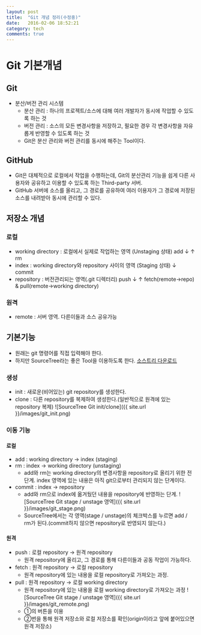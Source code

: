 ```yaml
---
layout: post
title:  "Git 개념 정리(수정중)"
date:   2016-02-06 18:52:21
category: tech
comments: true
---
```

# Git 기본개념
## Git
* 분산/버전 관리 시스템
	* 분산 관리 : 하나의 프로젝트/소스에 대해 여러 개발자가 동시에 작업할 수 있도록 하는 것
	* 버전 관리 : 소스의 모든 변경사항을 저장하고, 필요한 경우 각 변경사항을 자유롭게 반영할 수 있도록 하는 것
	* Git은 분산 관리와 버전 관리를 동시에 해주는 Tool이다.

## GitHub
* Git은 대체적으로 로컬에서 작업을 수행하는데, Git의 분산관리 기능을 쉽게 다른 사용자와 공유하고 이용할 수 있도록 하는 Third-party 서버.
* GitHub 서버에 소스를 올리고, 그 경로를 공유하여 여러 이용자가 그 경로에 저장된 소스를 내려받아 동시에 관리할 수 있다.

## 저장소 개념
### 로컬
* working directory : 로컬에서 실제로 작업하는 영역		(Unstaging 상태)
			   add ↓ ↑ rm 
* index : working directory와 repository 사이의 영역	(Staging 상태)
					↓ commit
* repository : 버전관리되는 영역(.git 디렉터리)
			  push ↓ ↑ fetch(remote->repo) & pull(remote->working directory)
### 원격
* remote : 서버 영역. 다른이들과 소스 공유가능

## 기본기능
* 원래는 git 명령어를 직접 입력해야 한다.
* 하지만 SourceTree라는 좋은 Tool을 이용하도록 한다. [소스트리 다운로드](https://www.sourcetreeapp.com/ "소스트리 다운로드")

### 생성
* init : 새로운(비어있는) git repository를 생성한다.
* clone : 다른 repository를 복제하여 생성한다.(일반적으로 원격에 있는 repository 복제)
![SourceTree Git init/clone]({{ site.url }}/images/git_init.png)

### 이동 기능
#### 로컬
* add : working directory -> index (staging)
* rm : index -> working directory (unstaging)
	* add와 rm는 working directory의 변경사항을 repository로 올리기 위한 전 단계. index 영역에 있는 내용은 아직 git으로부터 관리되지 않는 단계이다.
* commit : index -> repository
	* add와 rm으로 index에 옮겨뒀던 내용을 repository에 반영하는 단계.
![SourceTree Git stage / unstage 영역]({{ site.url }}/images/git_stage.png)
	* SourceTree에서는 각 영역(stage / unstage)의 체크박스를 누르면 add / rm가 된다.(commit하지 않으면 repository로 반영되지 않는다.)

#### 원격
* push : 로컬 repository -> 원격 repository
	* 원격 repository에 올리고, 그 경로를 통해 다른이들과 공동 작업이 가능하다.
* fetch : 원격 repository -> 로컬 repository
	* 원격 repository에 있는 내용을 로컬 repository로 가져오는 과정.
* pull : 원격 repository -> 로컬 working directory
	* 원격 repository에 있는 내용을 로컬 working directory로 가져오는 과정
![SourceTree Git stage / unstage 영역]({{ site.url }}/images/git_remote.png)
	* ①의 버튼을 이용
	* ②번을 통해 원격 저장소와 로컬 저장소를 확인(origin이라고 앞에 붙어있으면 원격 저장소)
